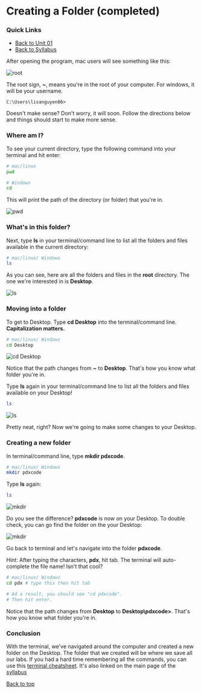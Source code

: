 # Creating a Folder (completed) <a id="top"></a>

### Quick Links
- [Back to Unit 01](https://github.com/PdxCodeGuild/Programming101/blob/master/units/unit-1.md)
- [Back to Syllabus](https://github.com/PdxCodeGuild/Programming101)

After opening the program, mac users will see something like this:

![root](../resources/lab01/lab00-root.png)

The root sign, **~**, means you're in the root of your computer. For windows, it will be your username.
```
C:\Users\lisanguyen06>
```
 Doesn't make sense? Don't worry, it will soon. Follow the directions below and things should start to make more sense.

### Where am I?

To see your current directory, type the following command into your terminal and hit enter:

```bash
# mac/linux
pwd

# Windows
cd
```
This will print the path of the directory (or folder) that you're in.

![pwd](../resources/lab01/lab00-pwd.png)

### What's in this folder?

Next, type **ls** in your terminal/command line to list all the folders and files available in the current directory:

```bash
# mac/linux/ Windows
ls
```
As you can see, here are all the folders and files in the **root** directory. The one we're interested in is **Desktop**.

![ls](../resources/lab01/lab00-ls.png)

### Moving into a folder

To get to Desktop. Type **cd Desktop** into the terminal/command line. **Capitalization matters.**

```bash
# mac/linux/ Windows
cd Desktop
```

![cd Desktop](../resources/lab01/lab00-cd-desktop.png)

Notice that the path changes from **~** to **Desktop**. That's how you know what folder you're in.

Type **ls** again in your terminal/command line to list all the folders and files available on your Desktop!

```bash
ls
```
![ls](../resources/lab01/lab00-ls-2.png)

Pretty neat, right? Now we're going to make some changes to your Desktop.

### Creating a new folder

In terminal/command line, type **mkdir pdxcode**.

```bash
# mac/linux/ Windows
mkdir pdxcode
```
Type **ls** again:
```bash
ls
```
![mkdir](../resources/lab01/lab00-mkdir.png)

Do you see the difference? **pdxcode** is now on your Desktop. To double check, you can go find the folder on the your Desktop:

![mkdir](../resources/lab01/lab00-desktop.png)

Go back to terminal and let's navigate into the folder **pdxcode**.

Hint: After typing the characters, **pdx**, hit tab. The terminal will auto-complete the file name! Isn't that cool?

```bash
# mac/linux/ Windows
cd pdx # type this then hit tab

# Ad a result, you should see "cd pdxcode".
# Then hit enter.
```
Notice that the path changes from **Desktop** to **Desktop\pdxcode>**. That's how you know what folder you're in.

### Conclusion
With the terminal, we've navigated around the computer and created a new folder on the Desktop. The folder that we created will be where we save all our labs. If you had a hard time remembering all the commands, you can use this [terminal cheatsheet](lab01.md). It's also linked on the main page of the [syllabus](../README.md)

[Back to top](#top)
